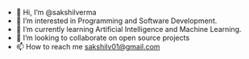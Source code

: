 - 👋 Hi, I’m @sakshilverma
- 👀 I’m interested in Programming and Software Development.
- 🌱 I’m currently learning Artificial Intelligence and Machine Learning.
- 💞️ I’m looking to collaborate on open source projects
- 📫 How to reach me sakshilv01@gmail.com

<!---
sakshilverma/sakshilverma is a ✨ special ✨ repository because its `README.md` (this file) appears on your GitHub profile.
You can click the Preview link to take a look at your changes.
--->
